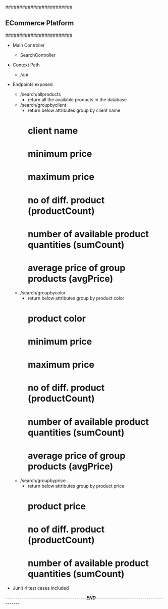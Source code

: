 ########################
## ECommerce Platform ##
########################

- Main Controller
    - SearchController

- Context Path
    - /api

- Endpoints exposed
    - /search/allproducts
        - return all the available products in the database
    - /search/groupbyclient
        - return below attributes group by client name
            # client name
            # minimum price
            # maximum price
            # no of diff. product (productCount)
            # number of available product quantities (sumCount)
            # average price of group products (avgPrice)
    - /search/groupbycolor
        - return below attributes group by product color
            # product color
            # minimum price
            # maximum price
            # no of diff. product (productCount)
            # number of available product quantities (sumCount)
            # average price of group products (avgPrice)
    - /search/groupbyprice
        - return below attributes group by product price
            # product price
            # no of diff. product (productCount)
            # number of available product quantities (sumCount)

- Junit 4 test cases included


----------------------------------------***END***----------------------------------------
